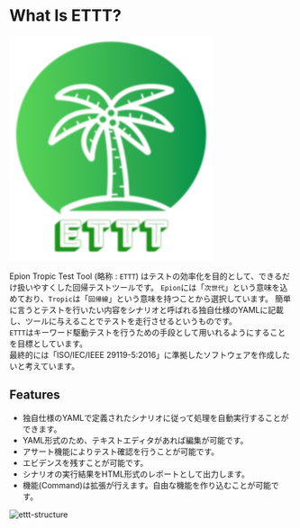   
# What Is ETTT?

![ETTT](media/logo-xsmall.svg)

Epion Tropic Test Tool (略称 : `ETTT`) はテストの効率化を目的として、できるだけ扱いやすくした回帰テストツールです。
`Epion`には「`次世代`」という意味を込めており、`Tropic`は「`回帰線`」という意味を持つことから選択しています。
簡単に言うとテストを行いたい内容をシナリオと呼ばれる独自仕様のYAMLに記載し、ツールに与えることでテストを走行させるというものです。  
`ETTT`はキーワード駆動テストを行うための手段として用いれるようにすることを目標としています。  
最終的には「ISO/IEC/IEEE 29119-5:2016」に準拠したソフトウェアを作成したいと考えています。  

## Features

- 独自仕様のYAMLで定義されたシナリオに従って処理を自動実行することができます。
- YAML形式のため、テキストエディタがあれば編集が可能です。
- アサート機能によりテスト確認を行うことが可能です。
- エビデンスを残すことが可能です。
- シナリオの実行結果をHTML形式のレポートとして出力します。
- 機能(Command)は拡張が行えます。自由な機能を作り込むことが可能です。

![ettt-structure](/pages/specification/images/ettt-structure.png)

